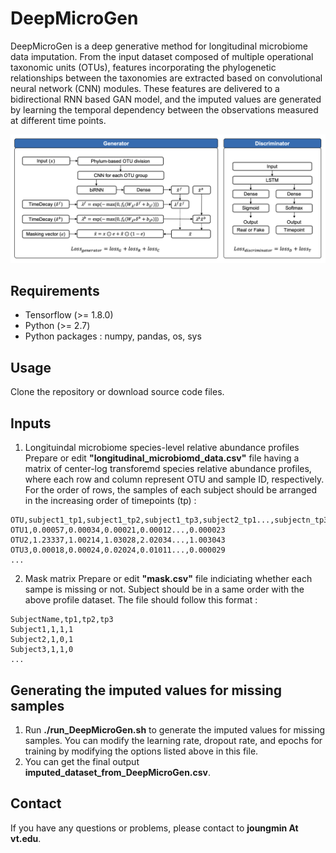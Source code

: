 # DeepMicroGen
DeepMicroGen is a deep generative method for longitudinal microbiome data imputation. From the input dataset composed of multiple operational taxonomic units (OTUs), features incorporating the phylogenetic relationships between the taxonomies are extracted based on convolutional neural network (CNN) modules. These features are delivered to a bidirectional RNN based GAN model, and the imputed values are generated by learning the temporal dependency between the observations measured at different time points.

![Figure](https://github.com/joungmin-choi/DeepMicroGen/blob/main/fig_architecture.png?raw=true)

## Requirements
* Tensorflow (>= 1.8.0)
* Python (>= 2.7)
* Python packages : numpy, pandas, os, sys

## Usage
Clone the repository or download source code files.

## Inputs
1. Longituindal microbiome species-level relative abundance profiles
Prepare or edit **"longitudinal_microbiomd_data.csv"** file having a matrix of center-log transforemd species relative abundance profiles, where each row and column represent OTU and sample ID, respectively. For the order of rows, the samples of each subject should be arranged in the increasing order of timepoints (tp) :

```
OTU,subject1_tp1,subject1_tp2,subject1_tp3,subject2_tp1...,subjectn_tp3
OTU1,0.00057,0.00034,0.00021,0.00012...,0.000023
OTU2,1.23337,1.00214,1.03028,2.02034...,1.003043
OTU3,0.00018,0.00024,0.02024,0.01011...,0.000029
...
```

2. Mask matrix 
Prepare or edit **"mask.csv"** file indiciating whether each sampe is missing or not. Subject should be in a same order with the above profile dataset. The file should follow this format :
```
SubjectName,tp1,tp2,tp3
Subject1,1,1,1
Subject2,1,0,1
Subject3,1,1,0
...
```
## Generating the imputed values for missing samples
1. Run **./run_DeepMicroGen.sh** to generate the imputed values for missing samples. You can modify the learning rate, dropout rate, and epochs for training by modifying the options listed above in this file.
2. You can get the final output **imputed_dataset_from_DeepMicroGen.csv**.

## Contact
If you have any questions or problems, please contact to **joungmin At vt.edu**.

